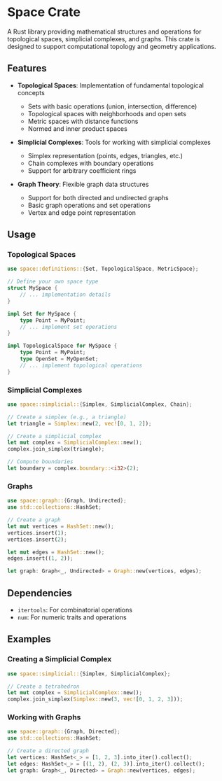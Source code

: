 # Space Crate

A Rust library providing mathematical structures and operations for topological spaces, simplicial complexes, and graphs. This crate is designed to support computational topology and geometry applications.

## Features

- **Topological Spaces**: Implementation of fundamental topological concepts
  - Sets with basic operations (union, intersection, difference)
  - Topological spaces with neighborhoods and open sets
  - Metric spaces with distance functions
  - Normed and inner product spaces

- **Simplicial Complexes**: Tools for working with simplicial complexes
  - Simplex representation (points, edges, triangles, etc.)
  - Chain complexes with boundary operations
  - Support for arbitrary coefficient rings

- **Graph Theory**: Flexible graph data structures
  - Support for both directed and undirected graphs
  - Basic graph operations and set operations
  - Vertex and edge point representation

## Usage

### Topological Spaces

```rust
use space::definitions::{Set, TopologicalSpace, MetricSpace};

// Define your own space type
struct MySpace {
    // ... implementation details
}

impl Set for MySpace {
    type Point = MyPoint;
    // ... implement set operations
}

impl TopologicalSpace for MySpace {
    type Point = MyPoint;
    type OpenSet = MyOpenSet;
    // ... implement topological operations
}
```

### Simplicial Complexes

```rust
use space::simplicial::{Simplex, SimplicialComplex, Chain};

// Create a simplex (e.g., a triangle)
let triangle = Simplex::new(2, vec![0, 1, 2]);

// Create a simplicial complex
let mut complex = SimplicialComplex::new();
complex.join_simplex(triangle);

// Compute boundaries
let boundary = complex.boundary::<i32>(2);
```

### Graphs

```rust
use space::graph::{Graph, Undirected};
use std::collections::HashSet;

// Create a graph
let mut vertices = HashSet::new();
vertices.insert(1);
vertices.insert(2);

let mut edges = HashSet::new();
edges.insert((1, 2));

let graph: Graph<_, Undirected> = Graph::new(vertices, edges);
```

## Dependencies

- `itertools`: For combinatorial operations
- `num`: For numeric traits and operations

## Examples

### Creating a Simplicial Complex

```rust
use space::simplicial::{Simplex, SimplicialComplex};

// Create a tetrahedron
let mut complex = SimplicialComplex::new();
complex.join_simplex(Simplex::new(3, vec![0, 1, 2, 3]));
```

### Working with Graphs

```rust
use space::graph::{Graph, Directed};
use std::collections::HashSet;

// Create a directed graph
let vertices: HashSet<_> = [1, 2, 3].into_iter().collect();
let edges: HashSet<_> = [(1, 2), (2, 3)].into_iter().collect();
let graph: Graph<_, Directed> = Graph::new(vertices, edges);
```


